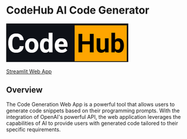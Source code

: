 # CodeHub AI Code Generator
![Landing Page](https://github.com/Arya920/Code_Hub-AI-Code_Generator/blob/main/CodeHub%20Logo.png)

[Streamlit Web App](https://codegenerationpy.streamlit.app/)

## Overview
The Code Generation Web App is a powerful tool that allows users to generate code snippets based on their programming prompts. With the integration of OpenAI's powerful API, the web application leverages the capabilities of AI to provide users with generated code tailored to their specific requirements.
